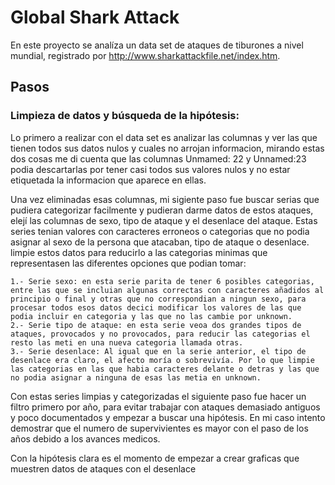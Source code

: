 # Global Shark Attack

En este proyecto se analíza un data set de ataques de tiburones a nivel mundial, registrado por http://www.sharkattackfile.net/index.htm.

## Pasos

### Limpieza de datos y búsqueda de la hipótesis:
Lo primero a realizar con el data set es analizar las columnas y ver las que tienen todos sus datos nulos y cuales no arrojan informacion, mirando estas dos cosas me di cuenta que las columnas Unmamed: 22 y Unnamed:23 podia descartarlas por tener casi todos sus valores nulos y no estar etiquetada la informacion que aparece en ellas.

Una vez eliminadas esas columnas, mi sigiente paso fue buscar serias que pudiera categorizar facilmente y pudieran darme datos de estos ataques, elejí las columnas de sexo, tipo de ataque y el desenlace del ataque. Estas series tenian valores con caracteres erroneos o categorias que no podia asignar al sexo de la persona que atacaban, tipo de ataque o desenlace. limpie estos datos para reducirlo a las categorias minimas que representasen las diferentes opciones que podian tomar:

    1.- Serie sexo: en esta serie parita de tener 6 posibles categorias, entre las que se incluian algunas correctas con caracteres añadidos al principio o final y otras que no correspondian a ningun sexo, para procesar todos esos datos decici modificar los valores de las que podia incluir en categoria y las que no las cambie por unknown.
    2.- Serie tipo de ataque: en esta serie veoa dos grandes tipos de ataques, provocados y no provocados, para reducir las categorias el resto las meti en una nueva categoria llamada otras.
    3.- Serie desenlace: Al igual que en la serie anterior, el tipo de desenlace era claro, el afecto moría o sobrevivía. Por lo que limpie las categorias en las que habia caracteres delante o detras y las que no podia asignar a ninguna de esas las metia en unknown.

Con estas series limpias y categorizadas el siguiente paso fue hacer un filtro primero por año, para evitar trabajar con ataques demasiado antiguos y poco documentados y empezar a buscar una hipótesis.
En mi caso intento demostrar que el numero de supervivientes es mayor con el paso de los años debido a los avances medicos.

Con la hipótesis clara es el momento de empezar a crear graficas que muestren datos de ataques con el desenlace
